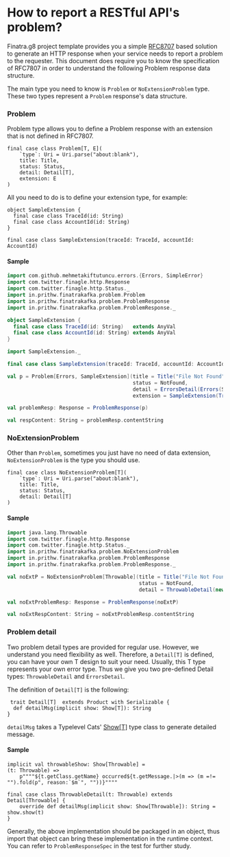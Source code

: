 # How to report a RESTful API's problem?

Finatra.g8 project template provides you a simple [RFC8707](https://tools.ietf.org/html/rfc7807.html) based solution to generate an HTTP response when your service needs to report a problem to the requester. This document does require you to know the specification of RFC7807 in order to understand the following Problem response data structure.

The main type you need to know is `Problem` or `NoExtensionProblem` type.
These two types represent a `Problem` response's data structure.

### Problem
Problem type allows you to define a Problem response with an extension that is not defined in RFC7807.

```
final case class Problem[T, E](
    `type`: Uri = Uri.parse("about:blank"),
    title: Title,
    status: Status,
    detail: Detail[T],
    extension: E
)
```

All you need to do is to define your extension type, for example:

```
object SampleExtension {
  final case class TraceId(id: String)
  final case class AccountId(id: String)
}

final case class SampleExtension(traceId: TraceId, accountId: AccountId)
```

#### Sample

```scala mdoc
import com.github.mehmetakiftutuncu.errors.{Errors, SimpleError}
import com.twitter.finagle.http.Response
import com.twitter.finagle.http.Status._
import in.prithw.finatrakafka.problem.Problem
import in.prithw.finatrakafka.problem.ProblemResponse
import in.prithw.finatrakafka.problem.ProblemResponse._

object SampleExtension {
  final case class TraceId(id: String)   extends AnyVal
  final case class AccountId(id: String) extends AnyVal
}

import SampleExtension._

final case class SampleExtension(traceId: TraceId, accountId: AccountId)

val p = Problem[Errors, SampleExtension](title = Title("File Not Found"),
                                         status = NotFound,
                                         detail = ErrorsDetail(Errors(SimpleError.notFound)),
                                         extension = SampleExtension(TraceId("tc-2846673"), AccountId("ac-42567833")))

val problemResp: Response = ProblemResponse(p)

val respContent: String = problemResp.contentString
```

### NoExtensionProblem

Other than `Problem`, sometimes you just have no need of data extension, `NoExtensionProblem` is the type you should use.

```
final case class NoExtensionProblem[T](
    `type`: Uri = Uri.parse("about:blank"),
    title: Title,
    status: Status,
    detail: Detail[T]
)
```

#### Sample

```scala mdoc
import java.lang.Throwable
import com.twitter.finagle.http.Response
import com.twitter.finagle.http.Status._
import in.prithw.finatrakafka.problem.NoExtensionProblem
import in.prithw.finatrakafka.problem.ProblemResponse
import in.prithw.finatrakafka.problem.ProblemResponse._

val noExtP = NoExtensionProblem[Throwable](title = Title("File Not Found"),
                                           status = NotFound,
                                           detail = ThrowableDetail(new Throwable("File Not Found")))

val noExtProblemResp: Response = ProblemResponse(noExtP)

val noExtRespContent: String = noExtProblemResp.contentString
```

### Problem detail

Two problem detail types are provided for regular use. However, we understand you need flexibility as well.
Therefore, a `Detail[T]` is defined, you can have your own T design to suit your need.
Usually, this T type represents your own error type. Thus we give you two pre-defined Detail types: `ThrowableDetail` and `ErrorsDetail`.

The definition of `Detail[T]` is the following:

```
 trait Detail[T]  extends Product with Serializable {
  def detailMsg(implicit show: Show[T]): String
}
```

`detailMsg` takes a Typelevel Cats' [Show[T]](https://typelevel.org/cats/typeclasses/show.html) type class to generate detailed message.

#### Sample

```
implicit val throwableShow: Show[Throwable] =
(t: Throwable) =>
    p""""${t.getClass.getName} occurred${t.getMessage.|>(m => (m =!= "").fold(p", reason:`$m`", ""))}""""

final case class ThrowableDetail(t: Throwable) extends Detail[Throwable] {
    override def detailMsg(implicit show: Show[Throwable]): String = show.show(t)
}    
```

Generally, the above implementation should be packaged in an object, thus import that object can bring these implementation in the runtime context. You can refer to `ProblemResponseSpec` in the test for further study.
